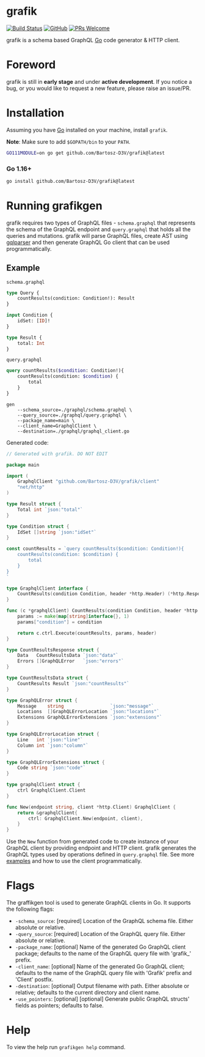 # grafik

[![Build Status][ci-badge]][ci-yml]
[![GitHub][mit-badge]][mit-link]
[![PRs Welcome][pr-welcome-badge]][gh-contribute]

grafik is a schema based GraphQL [Go][golang] code generator & HTTP client.

# Foreword
grafik is still in **early stage** and under **active development**. If you notice a bug, or you would like to request a new feature, please raise an issue/PR.

# Installation
Assuming you have [Go][golang] installed on your machine, install `grafik`.

**Note**: Make sure to add `$GOPATH/bin` to your `PATH`.

```bash
GO111MODULE=on go get github.com/Bartosz-D3V/grafik@latest
```

### Go 1.16+

```bash
go install github.com/Bartosz-D3V/grafik@latest
```

# Running grafikgen
grafik requires two types of GraphQL files - `schema.graphql` that represents the schema of the GraphQL endpoint and `query.graphql` that holds all the queries and mutations.
grafik will parse GraphQL files, create AST using [gqlparser][gqlparser-link] and then generate GraphQL Go client that can be used programmatically.

## Example
`schema.graphql`
```graphql
type Query {
    countResults(condition: Condition!): Result
}

input Condition {
    idSet: [ID]!
}

type Result {
    total: Int
}
```

`query.graphql`
```graphql
query countResults($condition: Condition!){
    countResults(condition: $condition) {
        total
    }
}
```

```shell
gen
    --schema_source=./graphql/schema.graphql \
    --query_source=./graphql/query.graphql \
    --package_name=main \
    --client_name=GraphqlClient \
    --destination=./graphql/graphql_client.go
```

Generated code:
```go
// Generated with grafik. DO NOT EDIT

package main

import (
	GraphqlClient "github.com/Bartosz-D3V/grafik/client"
	"net/http"
)

type Result struct {
	Total int `json:"total"`
}

type Condition struct {
	IdSet []string `json:"idSet"`
}

const countResults = `query countResults($condition: Condition!){
    countResults(condition: $condition) {
        total
    }
}
`

type GraphqlClient interface {
	CountResults(condition Condition, header *http.Header) (*http.Response, error)
}

func (c *graphqlClient) CountResults(condition Condition, header *http.Header) (*http.Response, error) {
	params := make(map[string]interface{}, 1)
	params["condition"] = condition

	return c.ctrl.Execute(countResults, params, header)
}

type CountResultsResponse struct {
	Data   CountResultsData `json:"data"`
	Errors []GraphQLError   `json:"errors"`
}

type CountResultsData struct {
	CountResults Result `json:"countResults"`
}

type GraphQLError struct {
	Message    string                 `json:"message"`
	Locations  []GraphQLErrorLocation `json:"locations"`
	Extensions GraphQLErrorExtensions `json:"extensions"`
}

type GraphQLErrorLocation struct {
	Line   int `json:"line"`
	Column int `json:"column"`
}

type GraphQLErrorExtensions struct {
	Code string `json:"code"`
}

type graphqlClient struct {
	ctrl GraphqlClient.Client
}

func New(endpoint string, client *http.Client) GraphqlClient {
	return &graphqlClient{
		ctrl: GraphqlClient.New(endpoint, client),
	}
}
```

Use the `New` function from generated code to create instance of your GraphQL client by providing endpoint and HTTP client.
grafik generates the GraphQL types used by operations defined in `query.graphql` file.
See more [examples][examples-link] and how to use the client programmatically.

# Flags
The graffikgen tool is used to generate GraphQL clients in Go. It supports the following flags:

- `-schema_source`: [required] Location of the GraphQL schema file. Either absolute or relative.
- `-query_source`: [required] Location of the GraphQL query file. Either absolute or relative.
- `-package_name`: [optional] Name of the generated Go GraphQL client package; defaults to the name of the GraphQL query file with 'grafik_' prefix.
- `-client_name`: [optional] Name of the generated Go GraphQL client; defaults to the name of the GraphQL query file with 'Grafik' prefix and 'Client' postfix.
- `-destination`: [optional] Output filename with path. Either absolute or relative; defaults to the current directory and client name.
- `-use_pointers`: [optional] [optional] Generate public GraphQL structs' fields as pointers; defaults to false.

# Help
To view the help run `grafikgen help` command.

[golang]:   http://golang.org/

[ci-badge]: https://github.com/Bartosz-D3V/grafik/actions/workflows/go.yml/badge.svg

[ci-yml]:   https://github.com/Bartosz-D3V/grafik/actions/workflows/go.yml

[mit-badge]: https://img.shields.io/github/license/mashape/apistatus.svg

[mit-link]: https://opensource.org/licenses/MIT

[pr-welcome-badge]: https://img.shields.io/badge/PRs-welcome-brightgreen.svg

[gh-contribute]: https://egghead.io/courses/how-to-contribute-to-an-open-source-project-on-github

[gqlparser-link]: https://github.com/vektah/gqlparser

[examples-link]: https://github.com/Bartosz-D3V/grafik/tree/master/examples